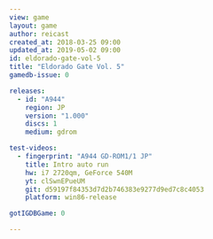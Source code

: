 ```yaml
---
view: game
layout: game
author: reicast
created_at: 2018-03-25 09:00
updated_at: 2019-05-02 09:00
id: eldorado-gate-vol-5
title: "Eldorado Gate Vol. 5"
gamedb-issue: 0

releases:
  - id: "A944"
    region: JP
    version: "1.000"
    discs: 1
    medium: gdrom

test-videos:
  - fingerprint: "A944 GD-ROM1/1 JP"
    title: Intro auto run
    hw: i7 2720qm, GeForce 540M
    yt: clSwnEPueUM
    git: d59197f84353d7d2b746383e9277d9ed7c8c4053
    platform: win86-release

gotIGDBGame: 0

---
```

